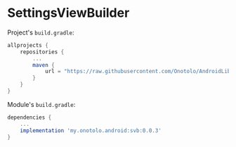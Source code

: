 # SettingsViewBuilder

Project's `build.gradle`:
```groovy
allprojects {
    repositories {
        ...
        maven {
            url = "https://raw.githubusercontent.com/Onotolo/AndroidLibsMavenRepo/master"
        }
    }
}
```

Module's `build.gradle`:
```groovy
dependencies {
    ...
    implementation 'my.onotolo.android:svb:0.0.3'
}
```
